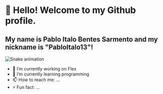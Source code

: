 # 👋 Hello! Welcome to my Github profile.

## My name is Pablo Italo Bentes Sarmento and my nickname is "PabloItalo13"!

![Snake animation](https://github.com/seu-usuário-aqui/seu-usuário-aqui/blob/output/github-contribution-grid-snake.svg)

- 🔭 I’m currently working on Flex
- 🌱 I’m currently learning programming 
- 📫 How to reach me: ...
- ⚡ Fun fact: ...
